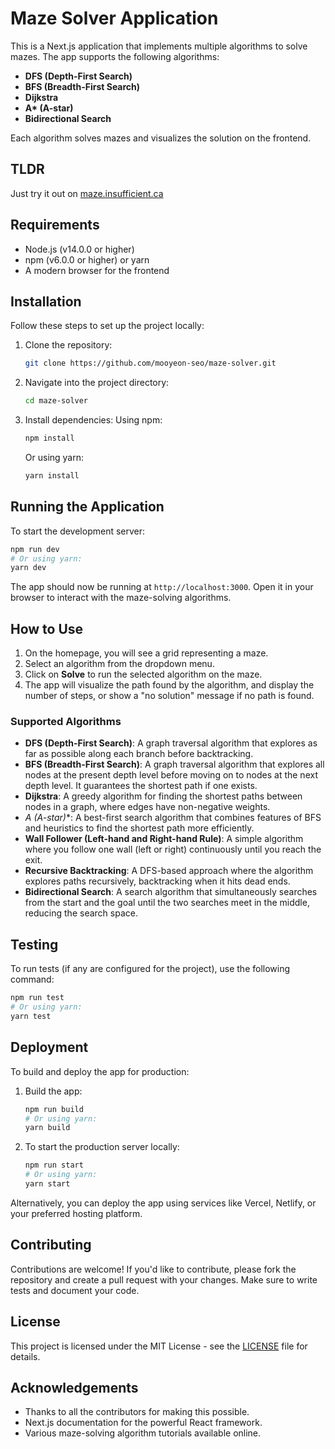 # Maze Solver Application

This is a Next.js application that implements multiple algorithms to solve mazes. The app supports the following algorithms:

- **DFS (Depth-First Search)**
- **BFS (Breadth-First Search)**
- **Dijkstra**
- **A\* (A-star)**
- **Bidirectional Search**

Each algorithm solves mazes and visualizes the solution on the frontend.

## TLDR

Just try it out on [maze.insufficient.ca](http://maze.insufficient.ca)

## Requirements

- Node.js (v14.0.0 or higher)
- npm (v6.0.0 or higher) or yarn
- A modern browser for the frontend

## Installation

Follow these steps to set up the project locally:

1. Clone the repository:
   ```bash
   git clone https://github.com/mooyeon-seo/maze-solver.git
   ```

2. Navigate into the project directory:
   ```bash
   cd maze-solver
   ```

3. Install dependencies:
   Using npm:
   ```bash
   npm install
   ```
   Or using yarn:
   ```bash
   yarn install
   ```

## Running the Application

To start the development server:

```bash
npm run dev
# Or using yarn:
yarn dev
```

The app should now be running at `http://localhost:3000`. Open it in your browser to interact with the maze-solving algorithms.

## How to Use

1. On the homepage, you will see a grid representing a maze.
2. Select an algorithm from the dropdown menu.
3. Click on **Solve** to run the selected algorithm on the maze.
4. The app will visualize the path found by the algorithm, and display the number of steps, or show a "no solution" message if no path is found.

### Supported Algorithms

- **DFS (Depth-First Search)**: A graph traversal algorithm that explores as far as possible along each branch before backtracking.
- **BFS (Breadth-First Search)**: A graph traversal algorithm that explores all nodes at the present depth level before moving on to nodes at the next depth level. It guarantees the shortest path if one exists.
- **Dijkstra**: A greedy algorithm for finding the shortest paths between nodes in a graph, where edges have non-negative weights.
- **A* (A-star)**: A best-first search algorithm that combines features of BFS and heuristics to find the shortest path more efficiently.
- **Wall Follower (Left-hand and Right-hand Rule)**: A simple algorithm where you follow one wall (left or right) continuously until you reach the exit.
- **Recursive Backtracking**: A DFS-based approach where the algorithm explores paths recursively, backtracking when it hits dead ends.
- **Bidirectional Search**: A search algorithm that simultaneously searches from the start and the goal until the two searches meet in the middle, reducing the search space.

## Testing

To run tests (if any are configured for the project), use the following command:

```bash
npm run test
# Or using yarn:
yarn test
```

## Deployment

To build and deploy the app for production:

1. Build the app:
   ```bash
   npm run build
   # Or using yarn:
   yarn build
   ```

2. To start the production server locally:
   ```bash
   npm run start
   # Or using yarn:
   yarn start
   ```

Alternatively, you can deploy the app using services like Vercel, Netlify, or your preferred hosting platform.

## Contributing

Contributions are welcome! If you'd like to contribute, please fork the repository and create a pull request with your changes. Make sure to write tests and document your code.

## License

This project is licensed under the MIT License - see the [LICENSE](LICENSE) file for details.

## Acknowledgements

- Thanks to all the contributors for making this possible.
- Next.js documentation for the powerful React framework.
- Various maze-solving algorithm tutorials available online.
```